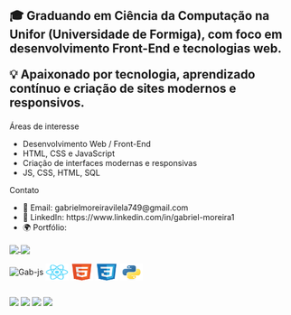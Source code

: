 <h2>
🎓 Graduando em Ciência da Computação na Unifor (Universidade de Formiga), com foco em desenvolvimento Front-End e tecnologias web.
  
💡 Apaixonado por tecnologia, aprendizado contínuo e criação de sites modernos e responsivos.
</h2>

Áreas de interesse
<ul>
  <li>Desenvolvimento Web / Front-End</li>
  <li>HTML, CSS e JavaScript</li>
  <li>Criação de interfaces modernas e responsivas</li>
  <li>JS, CSS, HTML, SQL</li>
</ul>

Contato
<ul>
  <li>📧 Email: gabrielmoreiravilela749@gmail.com</li>
  <li>🔗 LinkedIn: https://www.linkedin.com/in/gabriel-moreira1</li>
  <li>🌍 Portfólio:</li>
</ul>



<a href="https://github.com/anuraghazra/github-readme-stats">
  <img height=200em align="center" src="https://github-readme-stats.vercel.app/api?username=gabrielmoreiravilela&theme=dracula" />
</a>
<a href="https://github.com/anuraghazra/convoychat">
  <img height=200em align="center" src="https://github-readme-stats.vercel.app/api/top-langs?username=gabrielmoreiravilela&layout=compact&langs_count=8&card_width=320&theme=dracula" />
</a>

<div style="display: inline_block"><br>

  <img align="center" alt="Gab-js" height="30" width="40" src="https://cdn.jsdelivr.net/gh/devicons/devicon@latest/icons/javascript/javascript-original.svg"/>
  <img align="center" alt="Gab-React" height="30" width="40" src="https://raw.githubusercontent.com/devicons/devicon/master/icons/react/react-original.svg">
  <img align="center" alt="Gab-HTML" height="30" width="40" src="https://raw.githubusercontent.com/devicons/devicon/master/icons/html5/html5-original.svg">
  <img align="center" alt="Gab-CSS" height="30" width="40" src="https://raw.githubusercontent.com/devicons/devicon/master/icons/css3/css3-original.svg">
  <img align="center" alt="Gab-Python" height="30" width="40" src="https://raw.githubusercontent.com/devicons/devicon/master/icons/python/python-original.svg">
</div>
  
  ##
 
<div> 
  <a href="https://instagram.com/gabriel.moreira11" target="_blank"><img src="https://img.shields.io/badge/-Instagram-%23E4405F?style=for-the-badge&logo=instagram&logoColor=white" target="_blank"></a>
  <a href = "mailto:gabrielmoreiravilela749@gmail.com"><img src="https://img.shields.io/badge/-Gmail-%23333?style=for-the-badge&logo=gmail&logoColor=white" target="_blank"></a>
  <a href="https://www.linkedin.com/in/gabriel-moreira1" target="_blank"><img src="https://img.shields.io/badge/-LinkedIn-%230077B5?style=for-the-badge&logo=linkedin&logoColor=white" target="_blank"></a>
  <a href="" target="_blank"><img src="https://img.shields.io/badge/Discord-7289DA?style=for-the-badge&logo=discord&logoColor=white" target="_blank"></a> 
  
</div>
